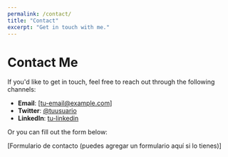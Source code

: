 ```yaml
---
permalink: /contact/
title: "Contact"
excerpt: "Get in touch with me."
---
```


# Contact Me

If you'd like to get in touch, feel free to reach out through the following channels:

- **Email**: [tu-email@example.com]
- **Twitter**: [@tuusuario](https://twitter.com/tuusuario)
- **LinkedIn**: [tu-linkedin](https://linkedin.com/in/tu-linkedin)

Or you can fill out the form below:

[Formulario de contacto (puedes agregar un formulario aquí si lo tienes)]
